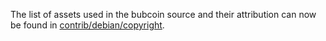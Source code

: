 The list of assets used in the bubcoin source and their attribution can now be found in [contrib/debian/copyright](../contrib/debian/copyright).
